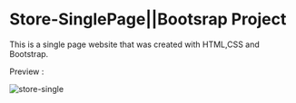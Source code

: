 # Store-SinglePage||Bootsrap Project

This is a single page website that was created with HTML,CSS and Bootstrap.


Preview : 


![store-single](https://github.com/mhakby/Store-SinglePage/assets/123645842/0435930c-6ca5-47d2-878b-027109c56632)
